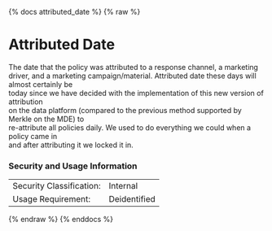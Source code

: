 {% docs attributed_date %}
{% raw %}

# Attributed Date

The date that the policy was attributed to a response channel, a marketing driver, and
a marketing campaign/material. Attributed date these days will almost certainly be  
today since we have decided with the implementation of this new version of attribution  
on the data platform (compared to the previous method supported by Merkle on the MDE) to  
re-attribute all policies daily. We used to do everything we could when a policy came in  
and after attributing it we locked it in.

### Security and Usage Information
|     |     |
| --- | --- |
| Security Classification: | Internal |
| Usage Requirement:       | Deidentified |

{% endraw %}
{% enddocs %}
